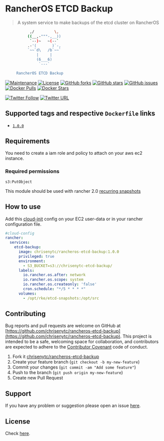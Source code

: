 # RancherOS ETCD Backup

> A system service to make backups of the etcd cluster on RancherOS

```bash
           ,/         \,
          ((__,-"""-,__))
           `--)~   ~(--`
          .-'(       )`-,
          `~~`d\   /b`~~`
              |     |
              (6___6)
               `---`

     RancherOS ETCD Backup
```

[![Maintenance](https://img.shields.io/maintenance/yes/2018.svg)]()
[![License](https://img.shields.io/github/license/chrisenytc/rancheros-etcd-backup.svg)](https://github.com/chrisenytc/rancheros-etcd-backup/blob/master/LICENSE)
[![GitHub forks](https://img.shields.io/github/forks/chrisenytc/rancheros-etcd-backup.svg)](https://github.com/chrisenytc/rancheros-etcd-backup/network)
[![GitHub stars](https://img.shields.io/github/stars/chrisenytc/rancheros-etcd-backup.svg)](https://github.com/chrisenytc/rancheros-etcd-backup/stargazers)
[![GitHub issues](https://img.shields.io/github/issues/chrisenytc/rancheros-etcd-backup.svg)](https://github.com/chrisenytc/rancheros-etcd-backup/issues)
[![Docker Pulls](https://img.shields.io/docker/pulls/chrisenytc/rancheros-etcd-backup.svg)](https://hub.docker.com/r/chrisenytc/rancheros-etcd-backup/)
[![Docker Stars](https://img.shields.io/docker/stars/chrisenytc/rancheros-etcd-backup.svg)](https://hub.docker.com/r/chrisenytc/rancheros-etcd-backup/)

[![Twitter Follow](https://img.shields.io/twitter/follow/chrisenytc.svg?style=social&label=Follow)](http://twitter.com/chrisenytc)
[![Twitter URL](https://img.shields.io/twitter/url/http/shields.io.svg?style=social)](https://twitter.com/intent/tweet?text=Awesome%20https://github.com/chrisenytc/rancheros-etcd-backup%20via%20@chrisenytc)

## Supported tags and respective `Dockerfile` links

- [`1.0.0`](https://github.com/chrisenytc/rancheros-etcd-backup/blob/1.0.0/Dockerfile)

## Requirements

You need to create a iam role and policy to attach on your aws ec2 instance.

### Required permissions

`s3:PutObject`

This module should be used with rancher 2.0 [recurring snapshots](https://rancher.com/docs/rancher/v2.x/en/backups/backups/ha-backups/#option-a-recurring-snapshots)

## How to use

Add this [cloud-init](http://cloudinit.readthedocs.io) config on your EC2 user-data or in your rancher configuration file.

```yaml
#cloud-config
rancher:
  services:
    etcd-backup:
      image: chrisenytc/rancheros-etcd-backup:1.0.0
      privileged: true
      environment:
        - S3_BUCKET=s3://chrisenytc-etcd-backup/
      labels:
        io.rancher.os.after: network
        io.rancher.os.scope: system
        io.rancher.os.createonly: 'false'
        cron.schedule: "*/5 * * * *"
      volumes:
        - /opt/rke/etcd-snapshots:/opt/src
```

## Contributing

Bug reports and pull requests are welcome on GitHub at [https://github.com/chrisenytc/rancheros-etcd-backup](https://github.com/chrisenytc/rancheros-etcd-backup). This project is intended to be a safe, welcoming space for collaboration, and contributors are expected to adhere to the [Contributor Covenant](http://contributor-covenant.org) code of conduct.

1. Fork it [chrisenytc/rancheros-etcd-backup](https://github.com/chrisenytc/rancheros-etcd-backup/fork)
2. Create your feature branch (`git checkout -b my-new-feature`)
3. Commit your changes (`git commit -am "Add some feature"`)
4. Push to the branch (`git push origin my-new-feature`)
5. Create new Pull Request

## Support
If you have any problem or suggestion please open an issue [here](https://github.com/chrisenytc/rancheros-etcd-backup/issues).

## License 

Check [here](LICENSE).
